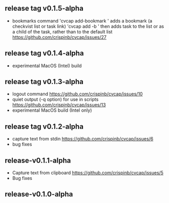 ## release tag v0.1.5-alpha
* bookmarks command
  'cvcap add-bookmark <name>' adds a bookmark (a checkvist list or task link)
  'cvcap add <task> -b <name>' then adds task to the list or as a child
   of the task, rather than to the default list
  https://github.com/crispinb/cvcap/issues/27

## release tag v0.1.4-alpha
* experimental MacOS (Intel) build

## release tag v0.1.3-alpha
* logout command
  https://github.com/crispinb/cvcap/issues/10
* quiet output (-q option) for use in scripts
  https://github.com/crispinb/cvcap/issues/13
* experimental MacOS build (Intel only)

## release tag v0.1.2-alpha
* capture text from stdin
  https://github.com/crispinb/cvcap/issues/6
* bug fixes

## release-v0.1.1-alpha

* Capture text from clipboard
  https://github.com/crispinb/cvcap/issues/5
* Bug fixes

## release-v0.1.0-alpha
